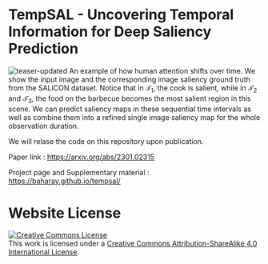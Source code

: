 # TempSAL - Uncovering Temporal Information for Deep Saliency Prediction

![teaser-updated](https://user-images.githubusercontent.com/16324609/211349283-4cd56e79-80c9-4c5e-8181-f5c73b649870.png)
An example of how human attention shifts over time. We show the input image and the corresponding image saliency ground truth from the SALICON dataset. Notice that in $\mathcal{T_1}$, the cook is salient, while in $\mathcal{T_2}$ and $\mathcal{T_3}$, the food on the barbecue becomes the most salient region in this scene. We can predict saliency maps in these sequential time intervals as well as combine them into a refined single image saliency map for the whole observation duration.



We will relase the code on this repository upon publication.

Paper link : https://arxiv.org/abs/2301.02315

Project page and Supplementary material : https://baharay.github.io/tempsal/



# Website License
<a rel="license" href="http://creativecommons.org/licenses/by-sa/4.0/"><img alt="Creative Commons License" style="border-width:0" src="https://i.creativecommons.org/l/by-sa/4.0/88x31.png" /></a><br />This work is licensed under a <a rel="license" href="http://creativecommons.org/licenses/by-sa/4.0/">Creative Commons Attribution-ShareAlike 4.0 International License</a>.
